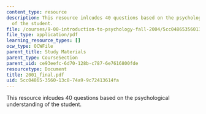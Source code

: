 ```yaml
---
content_type: resource
description: This resource inlcudes 40 questions based on the psychological understanding
  of the student.
file: /courses/9-00-introduction-to-psychology-fall-2004/5cc04865356013c874a99c72413614fa_2001_final.pdf
file_type: application/pdf
learning_resource_types: []
ocw_type: OCWFile
parent_title: Study Materials
parent_type: CourseSection
parent_uid: ce93eefc-6d70-128b-c787-6e7616800fde
resourcetype: Document
title: 2001_final.pdf
uid: 5cc04865-3560-13c8-74a9-9c72413614fa
---
```

This resource inlcudes 40 questions based on the psychological understanding of the student.

